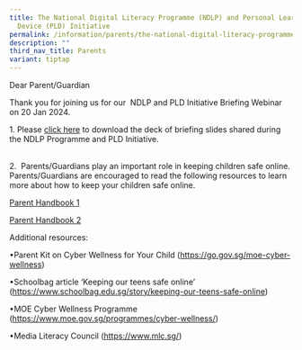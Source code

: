 ```yaml
---
title: The National Digital Literacy Programme (NDLP) and Personal Learning
  Device (PLD) Initiative
permalink: /information/parents/the-national-digital-literacy-programme-ndlp-n-personal-learning-device-pld/
description: ""
third_nav_title: Parents
variant: tiptap
---
```

<p>Dear Parent/Guardian</p>
<p>Thank you for joining us for our&nbsp;&nbsp;NDLP and PLD Initiative Briefing&nbsp;Webinar
on 20 Jan 2024.&nbsp;</p>
<p></p>
<p>1. Please <a href="/files/NDLP_Briefing_20_Jan_2024_for_school_website.pdf" rel="noopener noreferrer nofollow" target="_blank">click here</a> to
download the deck of briefing slides shared during the NDLP Programme and
PLD Initiative.</p>
<p>
<br>2.&nbsp; Parents/Guardians play an important role in keeping children
safe online. Parents/Guardians are encouraged to read the following resources
to learn more about how to keep your children safe online.</p>
<p><a href="/files/IP2___Parent_Handbook__I__2024_FINAL.pdf" rel="noopener noreferrer nofollow" target="_blank">Parent Handbook 1</a>
</p>
<p><a href="/files/IP3___Parent_Handbook__II__2024_FINAL.pdf" rel="noopener noreferrer nofollow" target="_blank">Parent Handbook 2</a>
</p>
<p>Additional resources:</p>
<p>•Parent Kit on Cyber Wellness for Your Child (<a href="https://go.gov.sg/moe-cyber-wellness" rel="noopener noreferrer nofollow" target="_blank">https://go.gov.sg/moe-cyber-wellness</a>)</p>
<p>•Schoolbag article ‘Keeping our teens safe online’ (<a href="https://go.gov.sg/moe-cyber-wellness" rel="noopener noreferrer nofollow" target="_blank">https://www.schoolbag.edu.sg/story/keeping-our-teens-safe-online</a>)</p>
<p>•MOE Cyber Wellness Programme (<a href="https://go.gov.sg/moe-cyber-wellness" rel="noopener noreferrer nofollow" target="_blank">https://www.moe.gov.sg/programmes/cyber-wellness/</a>)</p>
<p>•Media Literacy Council (<a href="https://www.mlc.sg/" rel="noopener nofollow" target="_blank">https://www.mlc.sg/</a>)</p>
<p></p>